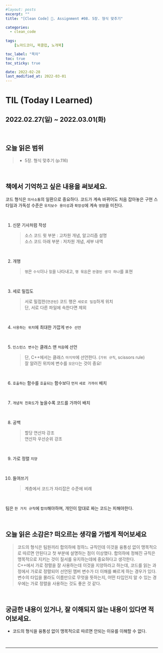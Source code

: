 ```yaml
---
#layout: posts
excerpt: ""
title: "[Clean Code] 📂. Assignment #08. 5장. 형식 맞추기"

categories:
  - clean_code
  
tags:
    [노마드코더, 북클럽, 노개북]

toc_label: "목차"
toc: true
toc_sticky: true

date: 2022-02-28
last_modified_at: 2022-03-01
---
```


# TIL (Today I Learned)
## 2022.02.27(일) ~ 2022.03.01(화)

<br>

## 오늘 읽은 범위
> - 5장. 형식 맞추기 (p.116)

<br>

## 책에서 기억하고 싶은 내용을 써보세요.

코드 형식은 `의사소통`의 일환으로 중요하다.
코드가 계속 바뀌어도 처음 잡아놓은 구현 스타일과 가독성 수준은 `유지보수 용이성`과 `확장성`에 계속 `영향`을 미친다.

<br>

1. 신문 기사처럼 작성
    > 소스 코드 윗 부분 : 고차원 개념, 알고리즘 설명  
    > 소스 코드 아래 부분 : 저차원 개념, 세부 내역

<br>

2. 개행
    > `행`은 `수식`이나 `절`을 나타내고, `행 묶음`은 `완결된 생각 하나`를 표현
  
<br>

3. 세로 밀집도
    > 서로 밀접한(`연관된`) 코드 행은 `세로로 밀접`하게 위치  
    > 단, 서로 다른 파일에 속한다면 제외

<br>

4. `사용하는 위치`에 최대한 가깝게 `변수 선언`

<br>

5. `인스턴스 변수`는 클래스 맨 `처음`에 선언
    > 단, C++에서는 클래스 `마지막`에 선언한다. (`가위 규칙`, scissors rule)  
    > 잘 알려진 위치에 변수를 `모은다`는 것이 중요!

<br>

6. `호출하는` 함수를 `호출되는` 함수보다 `먼저` `세로 가까이` 배치

<br>

7. `개념적 친화도`가 높을수록 코드를 가까이 배치

<br>

8. 공백
    > 할당 연산자 강조  
    > 연산자 우선순위 강조  

<br>

9. 가로 정렬 `지양`

<br>

10. 들여쓰기
    > 계층에서 코드가 자리잡은 수준에 비례

<br>

팀은 `한 가지 규칙`에 `합의`해야하며, 개인이 맘대로 짜는 코드는 피해야한다.

<br>

## 오늘 읽은 소감은? 떠오르는 생각을 가볍게 적어보세요
> 코드의 형식은 팀원끼리 합의하에 정하느 규칙인데 이것을 융통성 없이 맹목적으로 따르면 안된다고 첫 부분에 설명하는 점이 이상했다. 합의하에 정해진 규칙은 맹목적으로 지키는 것이 질서를 유지하는데에 중요하다고 생각한다.  
> C++에서 가로 정렬을 잘 사용하는데 이것을 지양하라고 하는데, 코드를 읽는 과정에서 가로로 정렬되어 선언된 멤버 변수가 더 이해를 빠르게 하는 경우가 있다. 변수의 타입을 몰라도 이름만으로 무엇을 뜻하는지, 어떤 타입인지 알 수 있는 경우에는 가로 정렬을 사용하는 것도 좋은 것 같다.

<br>

## 궁금한 내용이 있거나, 잘 이해되지 않는 내용이 있다면 적어보세요.
- 코드의 형식을 융통성 없이 맹목적으로 따르면 안되는 이유를 이해할 수 없다.  

<br>

---
